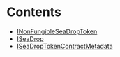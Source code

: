 

# Contents
- [INonFungibleSeaDropToken](INonFungibleSeaDropToken.sol/interface.INonFungibleSeaDropToken.md)
- [ISeaDrop](ISeaDrop.sol/interface.ISeaDrop.md)
- [ISeaDropTokenContractMetadata](ISeaDropTokenContractMetadata.sol/interface.ISeaDropTokenContractMetadata.md)
